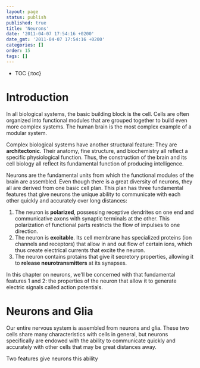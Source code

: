 ```yaml
---
layout: page
status: publish
published: true
title: 'Neurons'
date: '2011-04-07 17:54:16 +0200'
date_gmt: '2011-04-07 17:54:16 +0200'
categories: []
order: 15
tags: []
---
```


* TOC
{:toc}

# Introduction

In all biological systems, the basic building block is the cell. Cells are often organized into functional modules that are grouped together to build even more complex systems. The human brain is the most complex example of a modular system.

Complex biological systems have another structural feature: They are **architectonic**. Their anatomy, fine structure, and biochemistry all reflect a specific physiological function. Thus, the construction of the brain and its cell biology all reflect its fundamental function of producing intelligence.

Neurons are the fundamental units from which the functional modules of the brain are assembled. Even though there is a great diversity of neurons, they all are derived from one basic cell plan. This plan has three fundamental features that give neurons the unique ability to communicate with each other quickly and accurately over long distances:

1. The neuron is **polarized**, possessing receptive dendrites on one end and communicative axons with synaptic terminals at the other. This polarization of functional parts restricts the flow of impulses to one direction.
2. The neuron is **excitable**. Its cell membrane has specialized proteins (ion channels and receptors) that allow in and out flow of certain ions, which thus create electrical currents that excite the neuron.
3. The neuron contains protains that give it secretory properties, allowing it to **release neurotransmitters** at its synapses.

In this chapter on neurons, we'll be concerned with that fundamental features 1 and 2: the properties of the neuron that allow it to generate electric signals called action potentials.

# Neurons and Glia

Our entire nervous system is assembled from neurons and glia. These two cells share many characteristics with cells in general, but neurons specifically are endowed with the ability to communicate quickly and accurately with other cells that may be great distances away.

Two features give neurons this ability
